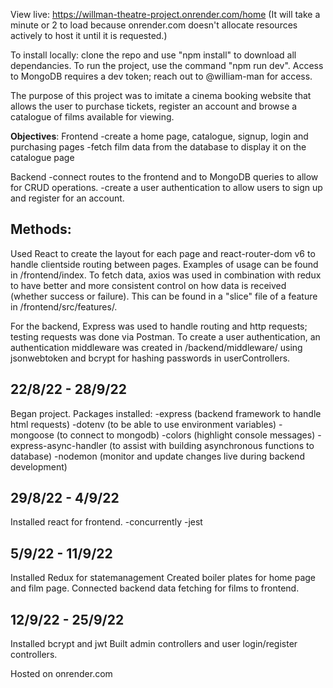 View live: https://willman-theatre-project.onrender.com/home
(It will take a minute or 2 to load because onrender.com doesn't allocate resources actively to host it until it is requested.)

To install locally: clone the repo and use "npm install" to download all dependancies.
To run the project, use the command "npm run dev".
Access to MongoDB requires a dev token; reach out to @william-man for access.

The purpose of this project was to imitate a cinema booking website that allows the user
to purchase tickets, register an account and browse a catalogue of films available for viewing.

**Objectives**:
Frontend
-create a home page, catalogue, signup, login and purchasing pages
-fetch film data from the database to display it on the catalogue page

Backend
-connect routes to the frontend and to MongoDB queries to allow for CRUD operations.
-create a user authentication to allow users to sign up and register for an account.

## **Methods:**

Used React to create the layout for each page and react-router-dom v6 to handle clientside routing between pages.
Examples of usage can be found in /frontend/index. To fetch data, axios was used in combination with redux to have
better and more consistent control on how data is received (whether success or failure). This can be found in a "slice" file
of a feature in /frontend/src/features/.

For the backend, Express was used to handle routing and http requests; testing requests was done via Postman.
To create a user authentication, an authentication middleware was created in /backend/middleware/ using
jsonwebtoken and bcrypt for hashing passwords in userControllers.

## **22/8/22 - 28/9/22**

Began project. Packages installed:
-express (backend framework to handle html requests)
-dotenv (to be able to use environment variables)
-mongoose (to connect to mongodb)
-colors (highlight console messages)
-express-async-handler (to assist with building asynchronous functions to database)
-nodemon (monitor and update changes live during backend development)

## **29/8/22 - 4/9/22**

Installed react for frontend.
-concurrently
-jest

## **5/9/22 - 11/9/22**

Installed Redux for statemanagement
Created boiler plates for home page and film page.
Connected backend data fetching for films to frontend.

## **12/9/22 - 25/9/22**

Installed bcrypt and jwt
Built admin controllers and user login/register controllers.

Hosted on onrender.com
